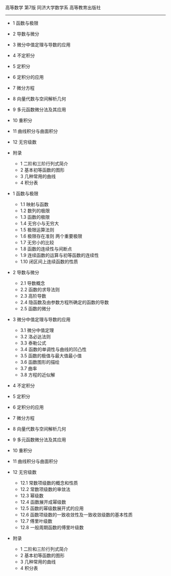 高等数学    第7版
同济大学数学系
高等教育出版社

_____

- 1 函数与极限
- 2 导数与微分
- 3 微分中值定理与导数的应用
- 4 不定积分
- 5 定积分
- 6 定积分的应用
- 7 微分方程
- 8 向量代数与空间解析几何
- 9 多元函数微分法及其应用
- 10 重积分
- 11 曲线积分与曲面积分
- 12 无穷级数
- 附录
  - 1 二阶和三阶行列式简介
  - 2 基本初等函数的图形
  - 3 几种常用的曲线
  - 4 积分表



- 1 函数与极限
  - 1.1 映射与函数
  - 1.2 数列的极限
  - 1.3 函数的极限
  - 1.4 无穷小与无穷大
  - 1.5 极限运算法则
  - 1.6 极限存在准则 两个重要极限
  - 1.7 无穷小的比较
  - 1.8 函数的连续性与间断点
  - 1.9 连续函数的运算与初等函数的连续性
  - 1.10 闭区间上连续函数的性质
- 2 导数与微分
  - 2.1 导数概念
  - 2.2 函数的求导法则
  - 2.3 高阶导数
  - 2.4 隐函数及由参数方程所确定的函数的导数
  - 2.5 函数的微分
- 3 微分中值定理与导数的应用
  - 3.1 微分中值定理
  - 3.2 洛必达法则
  - 3.3 泰勒公式
  - 3.4 函数的单调性与曲线的凹凸性
  - 3.5 函数的极值与最大值最小值
  - 3.6 函数图形的描绘
  - 3.7 曲率
  - 3.8 方程的近似解
- 4 不定积分
- 5 定积分
- 6 定积分的应用
- 7 微分方程
- 8 向量代数与空间解析几何
- 9 多元函数微分法及其应用
- 10 重积分
- 11 曲线积分与曲面积分
- 12 无穷级数
  - 12.1 常数项级数的概念和性质
  - 12.2 常数项级数的审敛法
  - 12.3 幂级数
  - 12.4 函数展开成幂级数
  - 12.5 函数的幂级数展开式的应用
  - 12.6 函数项级数的一致收敛性及一致收敛级数的基本性质
  - 12.7 傅里叶级数
  - 12.8 一般周期函数的傅里叶级数
- 附录
  - 1 二阶和三阶行列式简介
  - 2 基本初等函数的图形
  - 3 几种常用的曲线
  - 4 积分表
